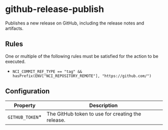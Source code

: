 # github-release-publish

Publishes a new release on GitHub, including the release notes and artifacts.


## Rules

One or multiple of the following rules must be satisfied for the action to be executed.

- `NCI_COMMIT_REF_TYPE == "tag" && hasPrefix(ENV["NCI_REPOSITORY_REMOTE"], "https://github.com/")`

## Configuration

| Property | Description |
|---|---|
| `GITHUB_TOKEN`* | The GitHub token to use for creating the release. |

